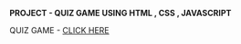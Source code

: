 **PROJECT - QUIZ GAME USING HTML , CSS , JAVASCRIPT**

QUIZ GAME - [CLICK HERE](https://techie03.github.io/quiz-game/)
